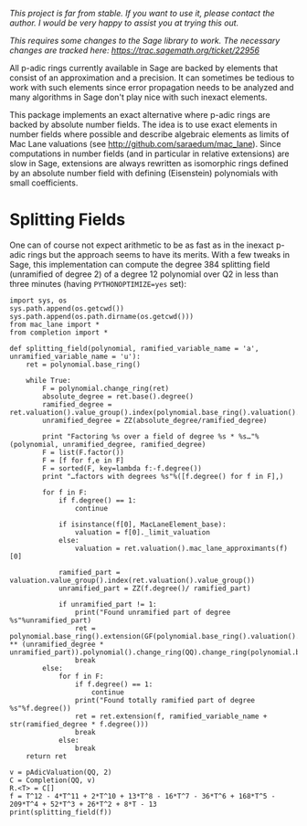 *This project is far from stable. If you want to use it, please contact the author. I would be very happy to assist you at trying this out.*

*This requires some changes to the Sage library to work. The necessary changes are tracked here: https://trac.sagemath.org/ticket/22956*

All p-adic rings currently available in Sage are backed by elements that consist of an approximation and a precision. It can sometimes be tedious to work with such elements since error propagation needs to be analyzed and many algorithms in Sage don't play nice with such inexact elements.

This package implements an exact alternative where p-adic rings are backed by absolute number fields. The idea is to use exact elements in number fields where possible and describe algebraic elements as limits of Mac Lane valuations (see http://github.com/saraedum/mac_lane). Since computations in number fields (and in particular in relative extensions) are slow in Sage, extensions are always rewritten as isomorphic rings defined by an absolute number field with defining (Eisenstein) polynomials with small coefficients.

Splitting Fields
================

One can of course not expect arithmetic to be as fast as in the inexact p-adic rings but the approach seems to have its merits. With a few tweaks in Sage, this implementation can compute the degree 384 splitting field (unramified of degree 2) of a degree 12 polynomial over Q2 in less than three minutes (having `PYTHONOPTIMIZE=yes` set):

```
import sys, os
sys.path.append(os.getcwd())
sys.path.append(os.path.dirname(os.getcwd()))
from mac_lane import *
from completion import *

def splitting_field(polynomial, ramified_variable_name = 'a', unramified_variable_name = 'u'):
    ret = polynomial.base_ring()

    while True:
        F = polynomial.change_ring(ret)
        absolute_degree = ret.base().degree()
        ramified_degree = ret.valuation().value_group().index(polynomial.base_ring().valuation().value_group())
        unramified_degree = ZZ(absolute_degree/ramified_degree)

        print "Factoring %s over a field of degree %s * %s…"%(polynomial, unramified_degree, ramified_degree)
        F = list(F.factor())
        F = [f for f,e in F]
        F = sorted(F, key=lambda f:-f.degree())
        print "…factors with degrees %s"%([f.degree() for f in F],)

        for f in F:
            if f.degree() == 1:
                continue

            if isinstance(f[0], MacLaneElement_base):
                valuation = f[0]._limit_valuation
            else:
                valuation = ret.valuation().mac_lane_approximants(f)[0]

            ramified_part = valuation.value_group().index(ret.valuation().value_group())
            unramified_part = ZZ(f.degree()/ ramified_part)

            if unramified_part != 1:
                print("Found unramified part of degree %s"%unramified_part)
                ret = polynomial.base_ring().extension(GF(polynomial.base_ring().valuation().residue_field().characteristic() ** (unramified_degree * unramified_part)).polynomial().change_ring(QQ).change_ring(polynomial.base_ring()))
                break
        else:
            for f in F:
                if f.degree() == 1:
                    continue
                print("Found totally ramified part of degree %s"%f.degree())
                ret = ret.extension(f, ramified_variable_name + str(ramified_degree * f.degree()))
                break
            else:
                break
    return ret

v = pAdicValuation(QQ, 2)
C = Completion(QQ, v)
R.<T> = C[]
f = T^12 - 4*T^11 + 2*T^10 + 13*T^8 - 16*T^7 - 36*T^6 + 168*T^5 - 209*T^4 + 52*T^3 + 26*T^2 + 8*T - 13
print(splitting_field(f))
```
